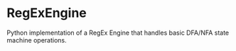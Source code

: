 # RegExEngine
Python implementation of a RegEx Engine that handles basic DFA/NFA state machine operations.
